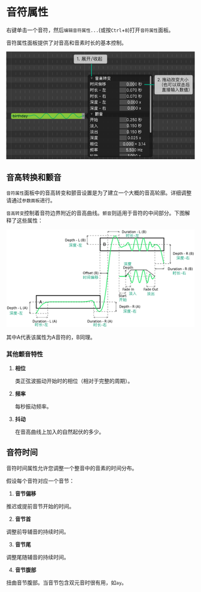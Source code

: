 # 音符属性

右键单击一个音符，然后`编辑音符属性...`(或按`Ctrl`+`B`)打开`音符属性`面板。

音符属性面板提供了对音高和音素时长的基本控制。

![](images/../image/note-properties-1.png)

## 音高转换和颤音

`音符属性`面板中的音高转变和颤音设置是为了建立一个大概的音高轮廓。详细调整请通过`参数面板`进行。

`音高转变`控制着音符边界附近的音高曲线。`颤音`则适用于音符的中间部分。下图解释了这些属性：

![](image/pitch_transition_and_vibratos.png)

其中A代表该属性为A音符的，B同理。

### 其他颤音特性

1. **相位**
   
   类正弦波振动开始时的相位（相对于完整的周期）。

2. **频率**

   每秒振动频率。

3. **抖动**
   
   在音高曲线上加入的自然起伏的多少。

## 音符时间

音符时间属性允许您调整一个整音中的音素的时间分布。

假设每个音符对应一个音节：

1. **音节偏移**
   
推迟或提前音节开始的时间。

2. **音节首**
   
调整前导辅音的持续时间。

3. **音节尾**
   
调整尾随辅音的持续时间。

4. **音节腹部**
   
扭曲音节腹部。当音节包含双元音时很有用，如`ay`。
